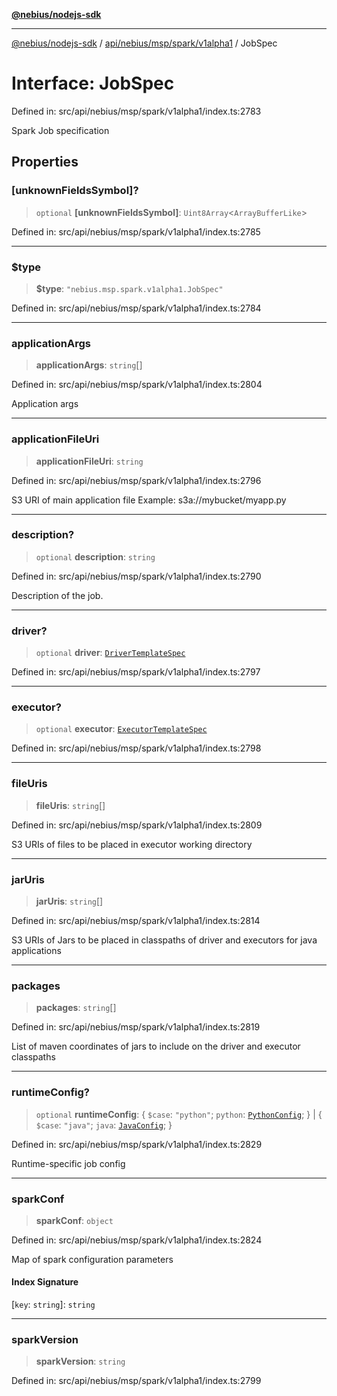 [**@nebius/nodejs-sdk**](../../../../../../README.md)

***

[@nebius/nodejs-sdk](../../../../../../README.md) / [api/nebius/msp/spark/v1alpha1](../README.md) / JobSpec

# Interface: JobSpec

Defined in: src/api/nebius/msp/spark/v1alpha1/index.ts:2783

Spark Job specification

## Properties

### \[unknownFieldsSymbol\]?

> `optional` **\[unknownFieldsSymbol\]**: `Uint8Array`\<`ArrayBufferLike`\>

Defined in: src/api/nebius/msp/spark/v1alpha1/index.ts:2785

***

### $type

> **$type**: `"nebius.msp.spark.v1alpha1.JobSpec"`

Defined in: src/api/nebius/msp/spark/v1alpha1/index.ts:2784

***

### applicationArgs

> **applicationArgs**: `string`[]

Defined in: src/api/nebius/msp/spark/v1alpha1/index.ts:2804

Application args

***

### applicationFileUri

> **applicationFileUri**: `string`

Defined in: src/api/nebius/msp/spark/v1alpha1/index.ts:2796

S3 URI of main application file
 Example: s3a://mybucket/myapp.py

***

### description?

> `optional` **description**: `string`

Defined in: src/api/nebius/msp/spark/v1alpha1/index.ts:2790

Description of the job.

***

### driver?

> `optional` **driver**: [`DriverTemplateSpec`](DriverTemplateSpec.md)

Defined in: src/api/nebius/msp/spark/v1alpha1/index.ts:2797

***

### executor?

> `optional` **executor**: [`ExecutorTemplateSpec`](ExecutorTemplateSpec.md)

Defined in: src/api/nebius/msp/spark/v1alpha1/index.ts:2798

***

### fileUris

> **fileUris**: `string`[]

Defined in: src/api/nebius/msp/spark/v1alpha1/index.ts:2809

S3 URIs of files to be placed in executor working directory

***

### jarUris

> **jarUris**: `string`[]

Defined in: src/api/nebius/msp/spark/v1alpha1/index.ts:2814

S3 URIs of Jars to be placed in classpaths of driver and executors for java applications

***

### packages

> **packages**: `string`[]

Defined in: src/api/nebius/msp/spark/v1alpha1/index.ts:2819

List of maven coordinates of jars to include on the driver and executor classpaths

***

### runtimeConfig?

> `optional` **runtimeConfig**: \{ `$case`: `"python"`; `python`: [`PythonConfig`](PythonConfig.md); \} \| \{ `$case`: `"java"`; `java`: [`JavaConfig`](JavaConfig.md); \}

Defined in: src/api/nebius/msp/spark/v1alpha1/index.ts:2829

Runtime-specific job config

***

### sparkConf

> **sparkConf**: `object`

Defined in: src/api/nebius/msp/spark/v1alpha1/index.ts:2824

Map of spark configuration parameters

#### Index Signature

\[`key`: `string`\]: `string`

***

### sparkVersion

> **sparkVersion**: `string`

Defined in: src/api/nebius/msp/spark/v1alpha1/index.ts:2799
